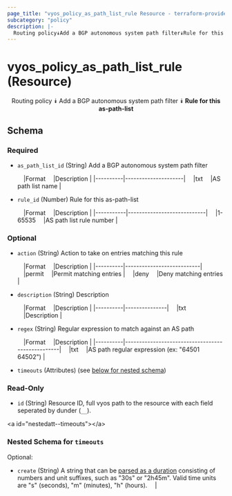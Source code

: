 ```yaml
---
page_title: "vyos_policy_as_path_list_rule Resource - terraform-provider-vyos"
subcategory: "policy"
description: |-
  Routing policy⯯Add a BGP autonomous system path filter⯯Rule for this as-path-list
---
```


# vyos_policy_as_path_list_rule (Resource)
<center>

Routing policy
⯯
Add a BGP autonomous system path filter
⯯
**Rule for this as-path-list**


</center>

## Schema

### Required

- `as_path_list_id` (String) Add a BGP autonomous system path filter

    &emsp;|Format  &emsp;|Description        |
    |----------|---------------------|
    &emsp;|txt     &emsp;|AS path list name  |
- `rule_id` (Number) Rule for this as-path-list

    &emsp;|Format   &emsp;|Description               |
    |-----------|----------------------------|
    &emsp;|1-65535  &emsp;|AS path list rule number  |

### Optional

- `action` (String) Action to take on entries matching this rule

    &emsp;|Format  &emsp;|Description              |
    |----------|---------------------------|
    &emsp;|permit  &emsp;|Permit matching entries  |
    &emsp;|deny    &emsp;|Deny matching entries    |
- `description` (String) Description

    &emsp;|Format  &emsp;|Description  |
    |----------|---------------|
    &emsp;|txt     &emsp;|Description  |
- `regex` (String) Regular expression to match against an AS path

    &emsp;|Format  &emsp;|Description                                     |
    |----------|--------------------------------------------------|
    &emsp;|txt     &emsp;|AS path regular expression (ex: &#34;64501 64502&#34;)  |
- `timeouts` (Attributes) (see [below for nested schema](#nestedatt--timeouts))

### Read-Only

- `id` (String) Resource ID, full vyos path to the resource with each field seperated by dunder (`__`).

&lt;a id=&#34;nestedatt--timeouts&#34;&gt;&lt;/a&gt;
### Nested Schema for `timeouts`

Optional:

- `create` (String) A string that can be [parsed as a duration](https://pkg.go.dev/time#ParseDuration) consisting of numbers and unit suffixes, such as &#34;30s&#34; or &#34;2h45m&#34;. Valid time units are &#34;s&#34; (seconds), &#34;m&#34; (minutes), &#34;h&#34; (hours).  &emsp;|
